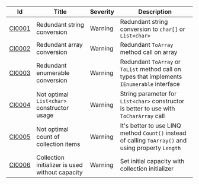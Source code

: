 | Id                  | Title | Severity | Description                                                                                         |
|---------------------|-------|----------|-----------------------------------------------------------------------------------------------------|
| [CI0001](CI0001.md) | Redundant string conversion | Warning | Redundant string conversion to `char[]` or `List<char>`                                             |
| [CI0002](CI0002.md) | Redundant array conversion | Warning | Redundant `ToArray` method call on array                                                            |
| [CI0003](CI0003.md) | Redundant enumerable conversion | Warning | Redundant `ToArray` or `ToList` method call on types that implements `IEnumerable` interface        |
| [CI0004](CI0004.md) | Not optimal `List<char>` constructor usage | Warning | String parameter for `List<char>` constructor is better to use with `ToCharArray` call              |
| [CI0005](CI0005.md) | Not optimal count of collection items | Warning | It's better to use LINQ method `Count()` instead of calling `ToArray()` and using property `Length` |
| [CI0006](CI0006.md) | Collection initializer is used without capacity | Warning | Set initial capacity with collection initializer                                                    |